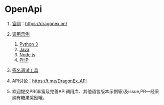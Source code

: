 # OpenApi

1. [官网](https://dragonex.im/)：https://dragonex.im/

1. [调用示例](examples/)
    1. [Python 3](examples/python3)
    1. [Java](examples/java)
    1. [Node.js](examples/nodejs)
    1. [PHP](examples/php)

1. [签名调试工具](examples/signature-demo)

1. API讨论：https://t.me/DragonEx_API

1. 欢迎提交PR(丰富及完善API调用库、其他语言版本示例等)及issue,PR一经采纳有糖果奖励哦。

